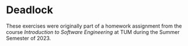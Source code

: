 # Deadlock
These exercises were originally part of a homework assignment from the course *Introduction to Software Engineering* at TUM during the Summer Semester of 2023.